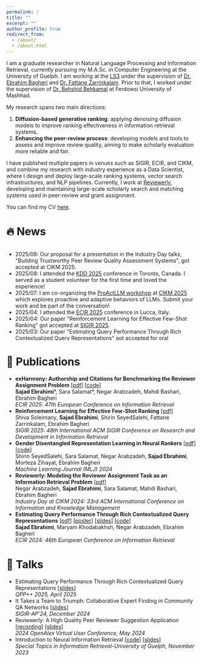 ```yaml
---
permalink: /
title: ""
excerpt: ""
author_profile: true
redirect_from: 
  - /about/
  - /about.html
---
```


<span class='anchor' id='about-me'></span>

I am a graduate researcher in Natural Language Processing and Information Retrieval, currently pursuing my M.A.Sc. in Computer Engineering at the University of Guelph. I am working at the [LS3](https://ls3.rnet.torontomu.ca/) under the supervision of [Dr. Ebrahim Bagheri](https://ischool.utoronto.ca/faculty-profile/bagheri-ebrahim/) and [Dr. Fattane Zarrinkalam](https://www.uoguelph.ca/engineering/people/fattane-zarrinkalam). Prior to that, I worked under the supervision of [Dr. Behshid Behkamal](http://prof.um.ac.ir/behkamal/) at Ferdowsi University of Mashhad.

My research spans two main directions:
1. **Diffusion-based generative ranking**: applying denoising diffusion models to improve ranking effectiveness in information retrieval systems.
2. **Enhancing the peer-review process**: developing models and tools to assess and improve review quality, aiming to make scholarly evaluation more reliable and fair.

I have published multiple papers in venues such as SIGIR, ECIR, and CIKM, and combine my research with industry experience as a Data Scientist, where I design and deploy large-scale ranking systems, vector search infrastructures, and NLP pipelines. Currently, I work at [Reviewerly](https://reviewer.ly/), developing and maintaining large-scale scholarly search and matching systems used in peer-review and grant assignment.

You can find my CV [here](/SajadEbrahimi_CV.pdf).

# 🔥 News

<style>
  .scrollable {
    max-height: 250px;
    overflow-y: scroll;
  }
</style>

<div class="scrollable">
  <ul>
    <li>2025/08: Our proposal for a presentation in the Industry Day talks, "Building Trustworthy Peer Review Quality Assessment Systems", got accepted at CIKM 2025.</li>
    <li>2025/08: I attended the <a href="https://kdd2025.kdd.org/">KDD 2025</a> conference in Toronto, Canada. I served as a student volunteer for the first time and loved the experience!</li>
    <li>2025/07: I am co-organizing the <a href="https://proactllm.github.io/">ProActLLM workshop</a> at <a href="https://www.cikm2025.org/">CIKM 2025</a> which explores proactive and adaptive behaviors of LLMs. Submit your work and be part of the conversation!</li>
    <li>2025/04: I attended the <a href="https://ecir2025.eu/">ECIR 2025</a> conference in Lucca, Italy.</li>
    <li>2025/04: Our paper "Reinforcement Learning for Effective Few-Shot Ranking" got accepted at <a href="https://sigir2025.dei.unipd.it/">SIGIR 2025</a>.</li>
    <li>2025/03: Our paper "Estimating Query Performance Through Rich Contextualized Query Representations" got accepted for oral presentation at the <a href="https://qppworkshop.github.io/">QPP++ workshop</a>.</li>
    <li>2025/03: I won the <a href="https://www.uoguelph.ca/registrar/studentfinance/apps/grawards?id=T6089">Braithwaite Conference Travel Grant</a> to attend the ECIR 2025 conference.</li>
    <li>2024/12: Our paper "exHarmony: Authorship and Citations for Benchmarking the Reviewer Assignment Problem" got accepted at <a href="https://ecir2025.eu/">ECIR 2025</a>.</li>
    <li>2024/12: I presented "It Takes a Team to Triumph: Collaborative Expert Finding in Community QA Networks" paper at the <a href="https://www.sigir-ap.org/sigir-ap-2024/">SIGIR-AP 2024</a> conference.</li>
    <li>2024/12: I attended the <a href="https://www.sigir-ap.org/sigir-ap-2024/">SIGIR-AP 2024</a> conference in Tokyo, Japan.</li>
    <li>2024/12: I attended the <a href="https://www.acml-conf.org/2024/">ACML 2024</a> conference in Hanoi, Vietnam.</li>
    <li>2024/11: I won the <a href="https://www.uoguelph.ca/registrar/studentfinance/apps/grawards?id=T6089">Braithwaite Conference Travel Grant</a> to attend the SIGIR-AP 2024 conference.</li>
    <li>2024/11: I won the <a href="https://www.uoguelph.ca/registrar/studentfinance/apps/grawards?id=T6089">Braithwaite Conference Travel Grant</a> to attend the ACML 2024 conference.</li>
    <li>2024/09: Our paper "Gender Disentangled Representation Learning in Neural Rankers" got accepted at <a href="https://www.springer.com/journal/10994">Machine Learning Journal (MLJ)</a>.</li>
    <li>2025/08: Our proposal for a presentation in the Industry Day talks, "Reviewerly: Modeling the Reviewer Assignment Task as an Information Retrieval Problem", got accepted at CIKM 2024.</li>
    <li>2024/05: I attended the <a href="https://www.caiac.ca/en/conferences/canadianai-2024/home">Canadian AI 2024</a> conference in Guelph, Canada.</li>
    <li>2024/05: I presented Reviewerly at the First <a href="https://help.openalex.org/events/user-meeting">OpenAlex User Conference</a>.</li>
    <li>2024/03: I attended the <a href="https://ecir2024.org/">ECIR 2024</a> conference in Glasgow, Scotland. It marked my introduction to the research community and my first time engaging with key figures in the field!</li>
    <li>2024/11: I won the <a href="https://www.uoguelph.ca/registrar/studentfinance/apps/grawards?id=T6089">Braithwaite Conference Travel Grant</a> to attend the ECIR 2024 conference.</li>
    <li>2023/12: Our paper "Estimating Query Performance Through Rich Contextualized Query Representations" got accepted at <a href="https://ecir2024.org/">ECIR 2024</a>.</li>
    <li>2023/10: I won the <a href="https://www.uoguelph.ca/registrar/studentfinance/apps/grawards?id=E6077">CEPS Dean’s Graduate Entrance Scholarships</a> for the Fall 2023 semester.</li>
    <li>2023/04: I won the Entrance Award in Recognition of Student Excellence in the College of Engineering and Physical Sciences at the University of Guelph.</li>
  </ul>
</div>


# 📝 Publications
- **exHarmony: Authorship and Citations for Benchmarking the Reviewer Assignment Problem** \[[pdf](papers/2025_ECIR_Exharmony_Ebrahimi.pdf)\] \[[code](https://github.com/sadjadeb/exHarmony)\] \
    **Sajad Ebrahimi**\*, Sara Salamat\*, Negar Arabzadeh, Mahdi Bashari, Ebrahim Bagheri \
    *ECIR 2025: 47th European Conference on Information Retrieval*
- **Reinforcement Learning for Effective Few-Shot Ranking** \[[pdf](papers/2025_SIGIR_Reinforcement_Soleimany.pdf)\] \
    Shiva Soleimany, **Sajad Ebrahimi**, Shirin SeyedSalehi, Fattane Zarrinkalam, Ebrahim Bagheri \
    *SIGIR 2025: 48th International ACM SIGIR Conference on Research and Development in Information Retrieval*
- **Gender Disentangled Representation Learning in Neural Rankers** \[[pdf](papers/2024_MLJ_Gender_Seyedsalehi)\] \[[code](https://github.com/genderdisen/genderdisen)\] \
    Shirin SeyedSalehi, Sara Salamat, Negar Arabzadeh, **Sajad Ebrahimi**, Morteza Zihayat, Ebrahim Bagheri \
    *Machine Learning Journal (MLJ) 2024*
- **Reviewerly: Modeling the Reviewer Assignment Task as an Information Retrieval Problem** \[[pdf](papers/2024_CIKM_Reviewerly_Arabzadeh.pdf)\] \
    Negar Arabzadeh, **Sajad Ebrahimi**, Sara Salamat, Mahdi Bashari, Ebrahim Bagheri \
    *Industry Day at CIKM 2024: 33rd ACM International Conference on Information and Knowledge Management*
- **Estimating Query Performance Through Rich Contextualized Query Representations** \[[pdf](papers/2024_ECIR_Estimating_Ebrahimi.pdf)\] \[[poster](images/ECIR2024_poster.jpg)\] \[[slides](https://docs.google.com/presentation/d/1OoB0IGa63aA7PRSGxQdPJbrp_cAcyY9QAnQASID_kag/edit?usp=sharing)\] \[[code](https://github.com/sadjadeb/Nearest-Neighbor-QPP)\]\
    **Sajad Ebrahimi**, Maryam Khodabakhsh, Negar Arabzadeh, Ebrahim Bagheri \
    *ECIR 2024: 46th European Conference on Information Retrieval* 

# 💬 Talks
- Estimating Query Performance Through Rich Contextualized Query Representations \[[slides](https://docs.google.com/presentation/d/11COmJelg5mCW3KJl57xSxs2j5I2QeyH99aNfM4u7heY/edit?usp=sharing)\] \
    *QPP++ 2025, April 2025*
- It Takes a Team to Triumph: Collaborative Expert Finding in
Community QA Networks \[[slides](https://docs.google.com/presentation/d/1Nh-T98BsOkuRIIzl0Y9zt2wL3vPqzspe/edit?usp=sharing&ouid=111485483658323229505&rtpof=true&sd=true)\] \
    *SIGIR-AP'24, December 2024*
- Reviewerly: A High Quality Peer Reviewer Suggestion Application \[[recording](https://www.youtube.com/watch?v=G_KDHRc5y9Q)\] \[[slides](https://docs.google.com/presentation/d/13gX67k30XJg-pHxfJhODHEoD2i6PVU13HL8wZRRQUGs/edit?usp=sharing)\] \
    *2024 OpenAlex Virtual User Conference, May 2024*
- Introduction to Neural Information Retrieval \[[code](https://colab.research.google.com/drive/1T24mWOVisVv0N45-GlAGm8lCreZmzV0v?usp=sharing)\] \[[slides](https://docs.google.com/presentation/d/104mzYJdT4cS2gWHt4zgwXfua761CFxshoTmo-wwYVJ4/edit?usp=sharing)\] \
    *Special Topics in Information Retrieval-University of Guelph, November 2023*
